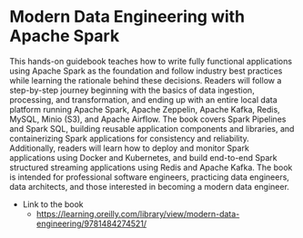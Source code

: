 # Modern Data Engineering with Apache Spark

This hands-on guidebook teaches how to write fully functional applications using Apache Spark as the foundation and follow industry best practices while learning the rationale behind these decisions. Readers will follow a step-by-step journey beginning with the basics of data ingestion, processing, and transformation, and ending up with an entire local data platform running Apache Spark, Apache Zeppelin, Apache Kafka, Redis, MySQL, Minio (S3), and Apache Airflow. The book covers Spark Pipelines and Spark SQL, building reusable application components and libraries, and containerizing Spark applications for consistency and reliability. Additionally, readers will learn how to deploy and monitor Spark applications using Docker and Kubernetes, and build end-to-end Spark structured streaming applications using Redis and Apache Kafka. The book is intended for professional software engineers, practicing data engineers, data architects, and those interested in becoming a modern data engineer.

- Link to the book
  - https://learning.oreilly.com/library/view/modern-data-engineering/9781484274521/
